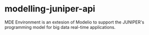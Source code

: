 # modelling-juniper-api
MDE Environment is an extesion of Modelio to support the JUNIPER's programming model for big data real-time applications. 
